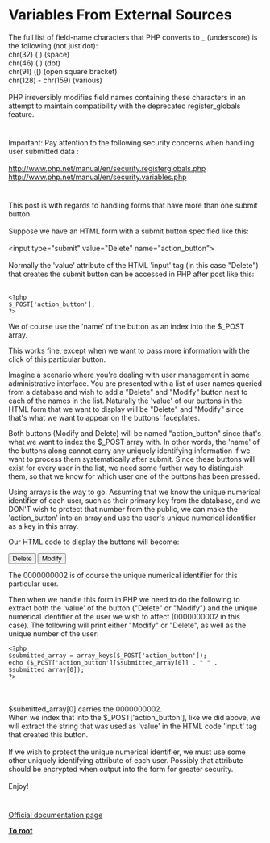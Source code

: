 # Variables From External Sources



The full list of field-name characters that PHP converts to _ (underscore) is the following (not just dot):<br>chr(32) ( ) (space)<br>chr(46) (.) (dot)<br>chr(91) ([) (open square bracket)<br>chr(128) - chr(159) (various)<br><br>PHP irreversibly modifies field names containing these characters in an attempt to maintain compatibility with the deprecated register_globals feature.  

#

Important:  Pay attention to the following security concerns when handling user submitted  data :<br><br>http://www.php.net/manual/en/security.registerglobals.php<br>http://www.php.net/manual/en/security.variables.php  

#

This post is with regards to handling forms that have more than one submit button.<br><br>Suppose we have an HTML form with a submit button specified like this:<br><br>&lt;input type="submit" value="Delete" name="action_button"&gt;<br><br>Normally the &apos;value&apos; attribute of the HTML &apos;input&apos; tag (in this case "Delete") that creates the submit button can be accessed in PHP after post like this:<br><br>

```
<?php
$_POST['action_button'];
?>
```


We of course use the 'name' of the button as an index into the $_POST array.

This works fine, except when we want to pass more information with the click of this particular button.

Imagine a scenario where you're dealing with user management in some administrative interface.  You are presented with a list of user names queried from a database and wish to add a "Delete" and "Modify" button next to each of the names in the list.  Naturally the 'value' of our buttons in the HTML form that we want to display will be "Delete" and "Modify" since that's what we want to appear on the buttons' faceplates.

Both buttons (Modify and Delete) will be named "action_button" since that's what we want to index the $_POST array with.  In other words, the 'name' of the buttons along cannot carry any uniquely identifying information if we want to process them systematically after submit. Since these buttons will exist for every user in the list, we need some further way to distinguish them, so that we know for which user one of the buttons has been pressed.

Using arrays is the way to go.  Assuming that we know the unique numerical identifier of each user, such as their primary key from the database, and we DON'T wish to protect that number from the public, we can make the 'action_button' into an array and use the user's unique numerical identifier as a key in this array.

Our HTML code to display the buttons will become:

<input type="submit" value="Delete" name="action_button[0000000002]">
<input type="submit" value="Modify" name="action_button[0000000002]">

The 0000000002 is of course the unique numerical identifier for this particular user.

Then when we handle this form in PHP we need to do the following to extract both the 'value' of the button ("Delete" or "Modify") and the unique numerical identifier of the user we wish to affect (0000000002 in this case). The following will print either "Modify" or "Delete", as well as the unique number of the user:



```
<?php
$submitted_array = array_keys($_POST['action_button']);
echo ($_POST['action_button'][$submitted_array[0]] . " " . $submitted_array[0]);
?>
```
<br><br>$submitted_array[0] carries the 0000000002.<br>When we index that into the $_POST[&apos;action_button&apos;], like we did above, we will extract the string that was used as &apos;value&apos; in the HTML code &apos;input&apos; tag that created this button.<br><br>If we wish to protect the unique numerical identifier, we must use some other uniquely identifying attribute of each user. Possibly that attribute should be encrypted when output into the form for greater security.<br><br>Enjoy!  

#

[Official documentation page](https://www.php.net/manual/en/language.variables.external.php)

**[To root](/README.md)**